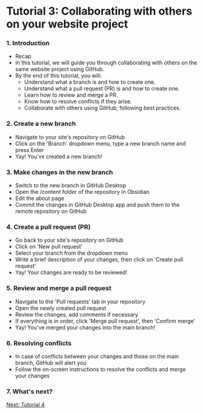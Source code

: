 # Tutorial 3: Collaborating with others on your website project

### 1. Introduction
- Recap
- In this tutorial, we will guide you through collaborating with others on the same website project using GitHub.
- By the end of this tutorial, you will:
	- Understand what a branch is and how to create one.
	- Understand what a pull request (PR) is and how to create one.
	- Learn how to review and merge a PR.
	- Know how to resolve conflicts if they arise.
	- Collaborate with others using GitHub, following best practices.

### 2. Create a new branch
- Navigate to your site's repository on GitHub
- Click on the 'Branch' dropdown menu, type a new branch name and press Enter
- Yay! You've created a new branch!

### 3. Make changes in the new branch
- Switch to the new branch in GitHub Desktop
- Open the /content folder of the repository in Obsidian
- Edit the about page
- Commit the changes in GitHub Desktop app and push them to the remote repository on GitHub

### 4. Create a pull request (PR)
- Go back to your site's repository on GitHub
- Click on 'New pull request'
- Select your branch from the dropdown menu
- Write a brief description of your changes, then click on 'Create pull request'
- Yay! Your changes are ready to be reviewed! 

### 5. Review and merge a pull request
- Navigate to the 'Pull requests' tab in your repository
- Open the newly created pull request
- Review the changes, add comments if necessary
- If everything is in order, click 'Merge pull request', then 'Confirm merge'
- Yay! You've merged your changes into the main branch!

### 6. Resolving conflicts
-  In case of conflicts between your changes and those on the main branch, GitHub will alert you
- Follow the on-screen instructions to resolve the conflicts and merge your changes

### 7. What's next?

[Next: Tutorial 4](tutorial-4.md)

